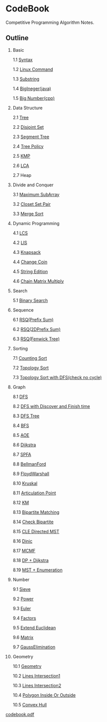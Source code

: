 # CodeBook
Competitive Programming Algorithm Notes.

## Outline
1. Basic

    1.1 [Syntax](./Basic/Syntax.cpp)

    1.2 [Linux Command](./Basic/Linux.txt)

    1.3 [Substring](./Basic/Substring.cpp)

    1.4 [BigIneger(java)](./Basic/BigIneger.java)

    1.5 [Big Number(cpp)](./Basic/BigNum.cpp)
2. Data Structure

    2.1 [Tree](./Data_Structure/Tree.cpp)

    2.2 [Disjoint Set](./Data_Structure/Disjoint_Set.cpp)

    2.3 [Segment Tree](./Data_Structure/Segment_Tree.cpp)

    2.4 [Tree Policy](./Data_Structure/Tree_Policy.cpp)

    2.5 [KMP](./Data_Structure/KMP.cpp)

    2.6 [LCA](./Data_Structure/LCA.cpp)

    2.7 Heap
3. Divide and Conquer

    3.1 [Maximum SubArray](./Divide_and_Conquer/MaximumSubArray.cpp)

    3.2 [Closet Set Pair](./Divide_and_Conquer/ClosetSetPair.cpp)

    3.3 [Merge Sort](./Divide_and_Conquer/MergeSort.cpp)
4. Dynamic Programming

    4.1 [LCS](./Dynamic_Programming/LCS.cpp)

    4.2 [LIS](./Dynamic_Programming/LIS.cpp)

    4.3 [Knapsack](./Dynamic_Programming/Knapsack.cpp)

    4.4 [Change Coin](./Dynamic_Programming/ChangeCoin.cpp)

    4.5 [String Edition](./Dynamic_Programming/String_Edition.cpp)

    4.6 [Chain Matrix Multiply](./Dynamic_Programming/ChainMatrixMul.cpp)
5. Search

    5.1 [Binary Search](./Search/Binary_Search.cpp)
6. Sequence

    6.1 [RSQ(Prefix Sum)](./Sequence/RSQ(Prefix_Sum).cpp)

    6.2 [RSQ(2DPrefix Sum)](./Sequence/RSQ(2DPrefix_Sum).cpp)

    6.3 [RSQ(Fenwick Tree)](./Sequence/RSQ(Fenwick_Tree).cpp)
7. Sorting

    7.1 [Counting Sort](./Sorting/Counting_Sort.cpp)

    7.2 [Topology Sort](./Sorting/Topology_Sort.cpp)

    7.3 [Topology Sort with DFS(check no cycle)](./Sorting/Topology_Sort_with_DFS.cpp)
8. Graph

    8.1 [DFS](./Graph/DFS.cpp)
    
    8.2 [DFS with Discover and Finish time](./Graph/DFS_with_Discover_and_Finish_time.cpp)

    8.3 [DFS Tree](./Graph/DFS_Tree.cpp)

    8.4 [BFS](./Graph/BFS.cpp)

    8.5 [AOE](./Graph/AOE.cpp)

    8.6 [Dijkstra](./Graph/Dijkstra.cpp)

    8.7 [SPFA](./Graph/SPFA.cpp)

    8.8 [BellmanFord](./Graph/BellmanFord.cpp)

    8.9 [FloydWarshall](./Graph/FloydWarshall.cpp)

    8.10 [Kruskal](./Graph/Kruskal_Algorithm.cpp)

    8.11 [Articulation Point](./Graph/ArticulationPoint.cpp)

    8.12 [KM](./Graph/KM_template.cpp)

    8.13 [Bipartite Matching](./Graph/Bipartite_Matching.cpp)

    8.14 [Check Bipartite](./Graph/Bipartite.cpp)

    8.15 [CLE Directed MST](./Graph/CLE.cpp)

    8.16 [Dinic](./Graph/Dinic.cpp)

    8.17 [MCMF](./Graph/MCMF.cpp)

    8.18 [DP + Dijkstra](./Graph/DP%2BDijkstra.cpp)

    8.19 [MST + Enumeration](./Graph/MST%2BEnumeration.cpp)
9. Number

    9.1 [Sieve](./Number/Sieve.cpp)

    9.2 [Power](./Number/Power.cpp)

    9.3 [Euler](./Number/Euler.cpp)

    9.4 [Factors](./Number/Factors.cpp)

    9.5 [Extend Euclidean](./Number/ExtendEuclidean.cpp)

    9.6 [Matrix](./Number/Matrix.cpp)

    9.7 [GaussElimination](./Number/GaussElimination.cpp)
10. Geometry

    10.1 [Geometry](./Geometry/GeometryBasic.cpp)

    10.2 [Lines Intersection1](./Geometry/LinesIntersection.cpp)

    10.3 [Lines Intersection2](./Geometry/geo_lineIntersection.cpp)

    10.4 [Polygon Inside Or Outside](./Geometry/geo_polygonInsideOrOutside.cpp)
    
    10.5 [Convex Hull](./Geometry/Convex%20Hull.cpp)

[codebook.pdf](codebook.pdf)
